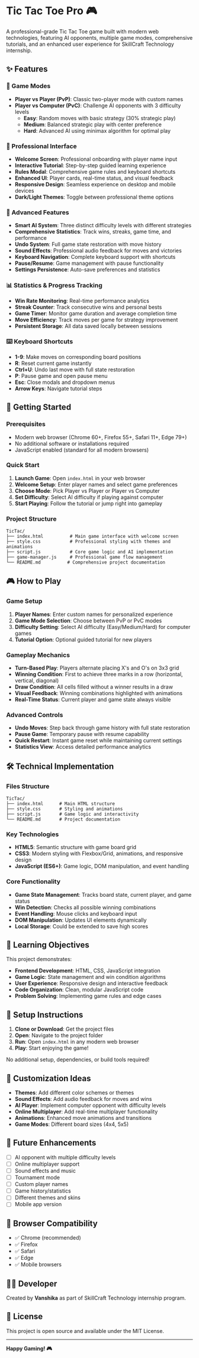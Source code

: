# Tic Tac Toe Pro 🎮

A professional-grade Tic Tac Toe game built with modern web technologies, featuring AI opponents, multiple game modes, comprehensive tutorials, and an enhanced user experience for SkillCraft Technology internship.

## ✨ Features

### 🎯 Game Modes
- **Player vs Player (PvP)**: Classic two-player mode with custom names
- **Player vs Computer (PvC)**: Challenge AI opponents with 3 difficulty levels
  - **Easy**: Random moves with basic strategy (30% strategic play)
  - **Medium**: Balanced strategic play with center preference
  - **Hard**: Advanced AI using minimax algorithm for optimal play

### 🎨 Professional Interface
- **Welcome Screen**: Professional onboarding with player name input
- **Interactive Tutorial**: Step-by-step guided learning experience
- **Rules Modal**: Comprehensive game rules and keyboard shortcuts
- **Enhanced UI**: Player cards, real-time status, and visual feedback
- **Responsive Design**: Seamless experience on desktop and mobile devices
- **Dark/Light Themes**: Toggle between professional theme options

### 🧠 Advanced Features
- **Smart AI System**: Three distinct difficulty levels with different strategies
- **Comprehensive Statistics**: Track wins, streaks, game time, and performance
- **Undo System**: Full game state restoration with move history
- **Sound Effects**: Professional audio feedback for moves and victories
- **Keyboard Navigation**: Complete keyboard support with shortcuts
- **Pause/Resume**: Game management with pause functionality
- **Settings Persistence**: Auto-save preferences and statistics

### 📊 Statistics & Progress Tracking
- **Win Rate Monitoring**: Real-time performance analytics
- **Streak Counter**: Track consecutive wins and personal bests
- **Game Timer**: Monitor game duration and average completion time
- **Move Efficiency**: Track moves per game for strategy improvement
- **Persistent Storage**: All data saved locally between sessions

### ⌨️ Keyboard Shortcuts
- **1-9**: Make moves on corresponding board positions
- **R**: Reset current game instantly
- **Ctrl+U**: Undo last move with full state restoration
- **P**: Pause game and open pause menu
- **Esc**: Close modals and dropdown menus
- **Arrow Keys**: Navigate tutorial steps

## 🚀 Getting Started

### Prerequisites
- Modern web browser (Chrome 60+, Firefox 55+, Safari 11+, Edge 79+)
- No additional software or installations required
- JavaScript enabled (standard for all modern browsers)

### Quick Start
1. **Launch Game**: Open `index.html` in your web browser
2. **Welcome Setup**: Enter player names and select game preferences
3. **Choose Mode**: Pick Player vs Player or Player vs Computer
4. **Set Difficulty**: Select AI difficulty if playing against computer
5. **Start Playing**: Follow the tutorial or jump right into gameplay

### Project Structure
```
TicTac/
├── index.html          # Main game interface with welcome screen
├── style.css           # Professional styling with themes and animations
├── script.js           # Core game logic and AI implementation
├── game-manager.js     # Professional game flow management
└── README.md          # Comprehensive project documentation
```

## 🎮 How to Play

### Game Setup
1. **Player Names**: Enter custom names for personalized experience
2. **Game Mode Selection**: Choose between PvP or PvC modes
3. **Difficulty Setting**: Select AI difficulty (Easy/Medium/Hard) for computer games
4. **Tutorial Option**: Optional guided tutorial for new players

### Gameplay Mechanics
- **Turn-Based Play**: Players alternate placing X's and O's on 3x3 grid
- **Winning Condition**: First to achieve three marks in a row (horizontal, vertical, diagonal)
- **Draw Condition**: All cells filled without a winner results in a draw
- **Visual Feedback**: Winning combinations highlighted with animations
- **Real-Time Status**: Current player and game state always visible

### Advanced Controls
- **Undo Moves**: Step back through game history with full state restoration
- **Pause Game**: Temporary pause with resume capability
- **Quick Restart**: Instant game reset while maintaining current settings
- **Statistics View**: Access detailed performance analytics

## 🛠️ Technical Implementation

### Files Structure
```
TicTac/
├── index.html      # Main HTML structure
├── style.css       # Styling and animations
├── script.js       # Game logic and interactivity
└── README.md       # Project documentation
```

### Key Technologies
- **HTML5**: Semantic structure with game board grid
- **CSS3**: Modern styling with Flexbox/Grid, animations, and responsive design
- **JavaScript (ES6+)**: Game logic, DOM manipulation, and event handling

### Core Functionality
- **Game State Management**: Tracks board state, current player, and game status
- **Win Detection**: Checks all possible winning combinations
- **Event Handling**: Mouse clicks and keyboard input
- **DOM Manipulation**: Updates UI elements dynamically
- **Local Storage**: Could be extended to save high scores

## 🎯 Learning Objectives

This project demonstrates:
- **Frontend Development**: HTML, CSS, JavaScript integration
- **Game Logic**: State management and win condition algorithms
- **User Experience**: Responsive design and interactive feedback
- **Code Organization**: Clean, modular JavaScript code
- **Problem Solving**: Implementing game rules and edge cases

## 🔧 Setup Instructions

1. **Clone or Download**: Get the project files
2. **Open**: Navigate to the project folder
3. **Run**: Open `index.html` in any modern web browser
4. **Play**: Start enjoying the game!

No additional setup, dependencies, or build tools required!

## 🎨 Customization Ideas

- **Themes**: Add different color schemes or themes
- **Sound Effects**: Add audio feedback for moves and wins
- **AI Player**: Implement computer opponent with difficulty levels
- **Online Multiplayer**: Add real-time multiplayer functionality
- **Animations**: Enhanced move animations and transitions
- **Game Modes**: Different board sizes (4x4, 5x5)

## 🐛 Future Enhancements

- [ ] AI opponent with multiple difficulty levels
- [ ] Online multiplayer support
- [ ] Sound effects and music
- [ ] Tournament mode
- [ ] Custom player names
- [ ] Game history/statistics
- [ ] Different themes and skins
- [ ] Mobile app version

## 📱 Browser Compatibility

- ✅ Chrome (recommended)
- ✅ Firefox
- ✅ Safari
- ✅ Edge
- ✅ Mobile browsers

## 👨‍💻 Developer

Created by **Vanshika** as part of SkillCraft Technology internship program.

## 📄 License

This project is open source and available under the MIT License.

---

**Happy Gaming! 🎮**
